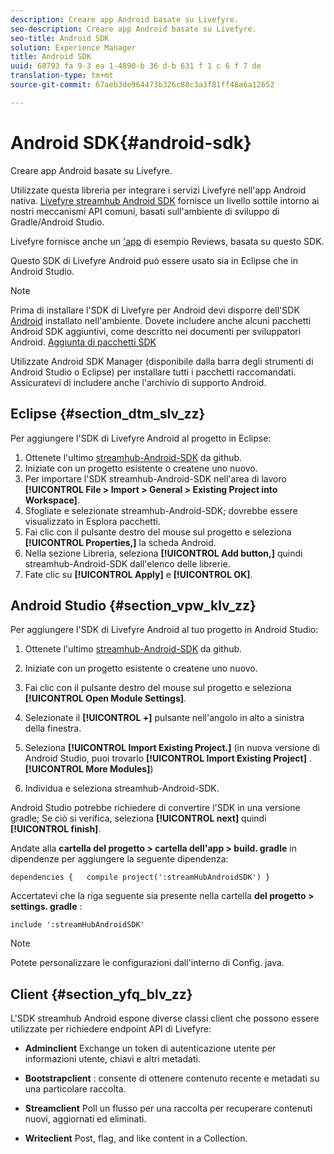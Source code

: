 ```yaml
---
description: Creare app Android basate su Livefyre.
seo-description: Creare app Android basate su Livefyre.
seo-title: Android SDK
solution: Experience Manager
title: Android SDK
uuid: 68793 fa 9-3 ea 1-4890-b 36 d-b 631 f 1 c 6 f 7 de
translation-type: tm+mt
source-git-commit: 67aeb3de964473b326c88c3a3f81ff48a6a12652

---
```



# Android SDK{#android-sdk}

Creare app Android basate su Livefyre.

Utilizzate questa libreria per integrare i servizi Livefyre nell'app Android nativa. [Livefyre streamhub Android SDK](https://github.com/Livefyre/StreamHub-Android-SDK) fornisce un livello sottile intorno ai nostri meccanismi API comuni, basati sull'ambiente di sviluppo di Gradle/Android Studio.

Livefyre fornisce anche un ['app](https://github.com/Livefyre/StreamHub-iOS-Reviews-App) di esempio Reviews, basata su questo SDK.

Questo SDK di Livefyre Android può essere usato sia in Eclipse che in Android Studio.

>[!NOTE]
>
>Prima di installare l'SDK di Livefyre per Android devi disporre dell'SDK [Android](https://developer.android.com/sdk/index.html) installato nell'ambiente. Dovete includere anche alcuni pacchetti Android SDK aggiuntivi, come descritto nei documenti per sviluppatori Android.
>[Aggiunta di pacchetti SDK](https://developer.android.com/sdk/installing/adding-packages.html)

Utilizzate Android SDK Manager (disponibile dalla barra degli strumenti di Android Studio o Eclipse) per installare tutti i pacchetti raccomandati. Assicuratevi di includere anche l'archivio di supporto Android.

## Eclipse {#section_dtm_slv_zz}

Per aggiungere l'SDK di Livefyre Android al progetto in Eclipse:

1. Ottenete l'ultimo [streamhub-Android-SDK](https://github.com/Livefyre/StreamHub-Android-SDK) da github.
1. Iniziate con un progetto esistente o createne uno nuovo.
1. Per importare l'SDK streamhub-Android-SDK nell'area di lavoro **[!UICONTROL File > Import > General > Existing Project into Workspace]**.
1. Sfogliate e selezionate streamhub-Android-SDK; dovrebbe essere visualizzato in Esplora pacchetti.
1. Fai clic con il pulsante destro del mouse sul progetto e seleziona **[!UICONTROL Properties,]** la scheda Android.
1. Nella sezione Libreria, seleziona **[!UICONTROL Add button,]** quindi streamhub-Android-SDK dall'elenco delle librerie.
1. Fate clic su **[!UICONTROL Apply]** e **[!UICONTROL OK]**.

## Android Studio {#section_vpw_klv_zz}

Per aggiungere l'SDK di Livefyre Android al tuo progetto in Android Studio:

1. Ottenete l'ultimo [streamhub-Android-SDK](https://github.com/Livefyre/StreamHub-Android-SDK) da github.
1. Iniziate con un progetto esistente o createne uno nuovo.
1. Fai clic con il pulsante destro del mouse sul progetto e seleziona **[!UICONTROL Open Module Settings]**.
1. Selezionate il **[!UICONTROL +]** pulsante nell'angolo in alto a sinistra della finestra.
1. Seleziona **[!UICONTROL Import Existing Project.]** (in nuova versione di Android Studio, puoi trovarlo **[!UICONTROL Import Existing Project]** . **[!UICONTROL More Modules]**)

1. Individua e seleziona streamhub-Android-SDK.

Android Studio potrebbe richiedere di convertire l'SDK in una versione gradle; Se ciò si verifica, seleziona **[!UICONTROL next]** quindi **[!UICONTROL finish]**.

Andate alla **cartella del progetto > cartella dell'app > build. gradle** in dipendenze per aggiungere la seguente dipendenza:

```
dependencies {   compile project(':streamHubAndroidSDK') } 
```

Accertatevi che la riga seguente sia presente nella cartella **del progetto > settings. gradle** :

```
include ':streamHubAndroidSDK' 
```

>[!NOTE]
>
>Potete personalizzare le configurazioni dall'interno di Config. java.

## Client {#section_yfq_blv_zz}

L'SDK streamhub Android espone diverse classi client che possono essere utilizzate per richiedere endpoint API di Livefyre:

* **Adminclient** Exchange un token di autenticazione utente per informazioni utente, chiavi e altri metadati.

* **Bootstrapclient** : consente di ottenere contenuto recente e metadati su una particolare raccolta.

* **Streamclient** Poll un flusso per una raccolta per recuperare contenuti nuovi, aggiornati ed eliminati.

* **Writeclient** Post, flag, and like content in a Collection.

